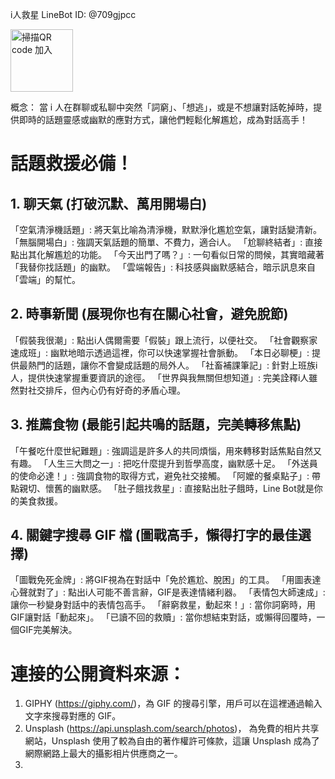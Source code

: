i人救星
LineBot ID: @709gjpcc 



<img src="https://github.com/user-attachments/assets/ac7ce86b-b69b-4b00-932d-0eaffb13e9ee" alt="掃描QR code 加入" style="width: 100px; height: auto;">

概念： 當 i 人在群聊或私聊中突然「詞窮」、「想逃」，或是不想讓對話乾掉時，提供即時的話題靈感或幽默的應對方式，讓他們輕鬆化解尷尬，成為對話高手！
# 話題救援必備！
## 1. 聊天氣 (打破沉默、萬用開場白)
「空氣清淨機話題」: 將天氣比喻為清淨機，默默淨化尷尬空氣，讓對話變清新。
「無腦開場白」: 強調天氣話題的簡單、不費力，適合i人。
「尬聊終結者」: 直接點出其化解尷尬的功能。
「今天出門了嗎？」: 一句看似日常的問候，其實暗藏著「我替你找話題」的幽默。
「雲端報告」: 科技感與幽默感結合，暗示訊息來自「雲端」的幫忙。
## 2. 時事新聞 (展現你也有在關心社會，避免脫節)
「假裝我很潮」: 點出i人偶爾需要「假裝」跟上流行，以便社交。
「社會觀察家速成班」: 幽默地暗示透過這裡，你可以快速掌握社會脈動。
「本日必聊梗」: 提供最熱門的話題，讓你不會變成話題的局外人。
「社畜補課筆記」: 針對上班族i人，提供快速掌握重要資訊的途徑。
「世界與我無關但想知道」: 完美詮釋i人雖然對社交排斥，但內心仍有好奇的矛盾心理。
## 3. 推薦食物 (最能引起共鳴的話題，完美轉移焦點)
「午餐吃什麼世紀難題」: 強調這是許多人的共同煩惱，用來轉移對話焦點自然又有趣。
「人生三大問之一」: 把吃什麼提升到哲學高度，幽默感十足。
「外送員的使命必達！」: 強調食物的取得方式，避免社交接觸。
「阿嬤的餐桌點子」: 帶點親切、懷舊的幽默感。
「肚子餓找救星」: 直接點出肚子餓時，Line Bot就是你的美食救援。
## 4. 關鍵字搜尋 GIF 檔 (圖戰高手，懶得打字的最佳選擇)
「圖戰免死金牌」: 將GIF視為在對話中「免於尷尬、脫困」的工具。
「用圖表達心聲就對了」: 點出i人可能不善言辭，GIF是表達情緒利器。
「表情包大師速成」: 讓你一秒變身對話中的表情包高手。
「辭窮救星，動起來！」: 當你詞窮時，用GIF讓對話「動起來」。
「已讀不回的救贖」: 當你想結束對話，或懶得回覆時，一個GIF完美解決。

# 連接的公開資料來源：
1. GIPHY (https://giphy.com/)，為 GIF 的搜尋引擎，用戶可以在這裡通過輸入文字來搜尋對應的 GIF。
2. Unsplash (https://api.unsplash.com/search/photos)， 為免費的相片共享網站，Unsplash 使用了較為自由的著作權許可條款，這讓 Unsplash 成為了網際網路上最大的攝影相片供應商之一。
3. 
